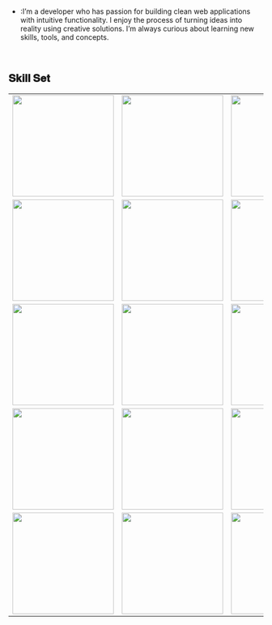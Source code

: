 <br>

- :I’m a developer who has passion for building clean web applications with intuitive functionality. I enjoy the process of turning ideas into reality using creative solutions. I’m always curious about learning new skills, tools, and concepts.
<br>

<h2 font-weight="bold">𝐒𝐤𝐢𝐥𝐥 𝐒𝐞𝐭</h2>
<table>
  <tr>
      <td><img src="https://icon.icepanel.io/Technology/svg/React.svg" width="200"></td>
      <td><img src="https://icon.icepanel.io/Technology/svg/Angular.svg" width="200"></td>
      <td><img src="https://icon.icepanel.io/Technology/svg/Qwik.svg" width="200"></td>
      <td><img src="https://icon.icepanel.io/Technology/png-shadow-512/Next.js.png" width="200"></td>
  </tr>
  <tr>
      <td><img src="https://icon.icepanel.io/Technology/svg/Bun.svg" width="200"></td>
      <td><img src="https://icon.icepanel.io/Technology/svg/Node.js.svg" width="200"></td>
      <td><img src="https://icon.icepanel.io/Technology/png-shadow-512/Flask.png" width="200"></td>
      <td><img src="https://icon.icepanel.io/Technology/png-shadow-512/Express.png" width="200"></td>
  </tr>
  <tr>
      <td><img src="https://icon.icepanel.io/Technology/svg/MongoDB.svg" width="200"></td>
      <td><img src="https://icon.icepanel.io/Technology/svg/MySQL.svg" width="200"></td>
      <td><img src="https://icon.icepanel.io/Technology/svg/PostgresSQL.svg" width="200"></td>
      <td><img src="https://icon.icepanel.io/Technology/svg/Firebase.svg" width="200"></td>
  </tr>
  <tr>
      <td><img src="https://icon.icepanel.io/Technology/svg/Docker.svg" width="200"></td>
      <td><img src="https://icon.icepanel.io/Technology/svg/Kubernetes.svg" width="200"></td>
      <td><img src="https://icon.icepanel.io/Technology/svg/Digital-Ocean.svg" width="200"></td>
      <td><img src="https://icon.icepanel.io/Technology/svg/Git.svg" width="200"></td>
      <td><img src="https://icon.icepanel.io/Technology/svg/Heroku.svg" width="200"></td>
  </tr>
  <tr>
      <td><img src="https://icon.icepanel.io/Technology/svg/TypeScript.svg" width="200"></td>
      <td><img src="https://icon.icepanel.io/Technology/svg/JavaScript.svg" width="200"></td>
      <td><img src="https://icon.icepanel.io/Technology/svg/Python.svg" width="200"></td>
      <td><img src="https://icon.icepanel.io/Technology/svg/C.svg" width="200"></td>
      <td><img src="https://icon.icepanel.io/Technology/png-shadow-512/Bash.png" width="200"></td>
  </tr>

</table>
